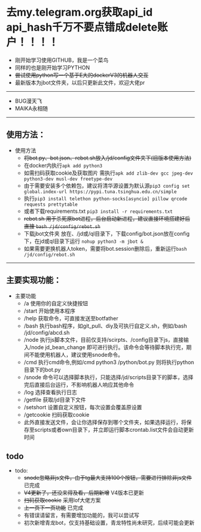 # 去my.telegram.org获取api_id api_hash千万不要点错成delete账户！！！！
- 刚开始学习使用GITHUB，我是一个菜鸟
- 同样的也是刚开始学习PYTHON
- ~~尝试使用python写一个基于E大的dockerV3的机器人交互~~
- 最新版本为jbot文件夹，以后只更新此文件，欢迎大佬pr
***
- BUG漫天飞
- MAIKA永相随
***
## 使用方法：
- 使用方法
    - ~~将bot.py、bot.json、rebot.sh放入/jd/config文件夹下(旧版本使用方法)~~
    - 在docker内执行`apk add python3`
    - 如需扫码获取cookie及获取图片 需执行`apk add zlib-dev gcc jpeg-dev python3-dev musl-dev freetype-dev`
    - 由于需要安装多个依赖包，建议将清华源设置为默认源`pip3 config set global.index-url https://pypi.tuna.tsinghua.edu.cn/simple`
    - 执行`pip3 install telethon python-socks[asyncio] pillow qrcode requests prettytable`
    - 或者下载requirements.txt `pip3 install -r requirements.txt`
    - ~~rebot.sh 用于杀死原bot进程，后台启动新进程，建议直接环境搭建好后直接 `bash /jd/config/rebot.sh`~~
    - 下载jbot文件夹 放在、/jd或/ql目录下，下载config/bot.json放在config下，在jd或ql目录下运行 `nohup python3 -m jbot &`
    - 如果需要更换机器人token，需要将bot.session删除后，重新运行`bash /jd/config/rebot.sh`
***
## 主要实现功能：
- 主要功能
    - /a 使用你的自定义快捷按钮
    - /start 开始使用本程序
    - /help 获取命令，可直接发送至botfather
    - /bash 执行bash程序，如git_pull、diy及可执行自定义.sh，例如/bash /jd/config/abcd.sh
    - /node 执行js脚本文件，目前仅支持/scirpts、/config目录下js，直接输入/node jd_bean_change 即可进行执行。该命令会等待脚本执行完，期间不能使用机器人，建议使用snode命令。
    - /cmd 执行cmd命令,例如/cmd python3 /python/bot.py 则将执行python目录下的bot.py
    - /snode 命令可以选择脚本执行，只能选择/jd/scripts目录下的脚本，选择完后直接后台运行，不影响机器人响应其他命令
    - /log 选择查看执行日志
    - /getfile 获取/jd目录下文件
    - /setshort 设置自定义按钮，每次设置会覆盖原设置
    - /getcookie 扫码获取cookie
    - 此外直接发送文件，会让你选择保存到哪个文件夹，如果选择运行，将保存至scripts或者own目录下，并立即运行脚本crontab.list文件会自动更新时间
## todo
- todo:
    - ~~snode忽略非js文件，由于tg最大支持100个按钮，需要进行排除非js文件~~ 已完成
    - ~~V4更新了，还没来得及看，后期新增~~ V4版本已更新
    - ~~扫码获取cookie~~ 采用lof大佬方案
    - ~~上一页下一页功能~~ 已完成
    - 有错误请留言，有需要增加功能的，我可以尝试写
    - 初次新增青龙bot，仅支持基础设置，青龙特性尚未研究，后续可能会更新
